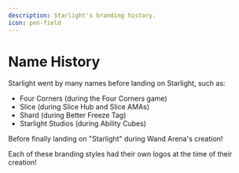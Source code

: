 ```yaml
---
description: Starlight's branding history.
icon: pen-field
---
```


# Name History

Starlight went by many names before landing on Starlight, such as:

* Four Corners (during the Four Corners game)
* Slice (during Slice Hub and Slice AMAs)
* Shard (during Better Freeze Tag)
* Starlight Studios (during Ability Cubes)

Before finally landing on "Starlight" during Wand Arena's creation!

Each of these branding styles had their own logos at the time of their creation!
